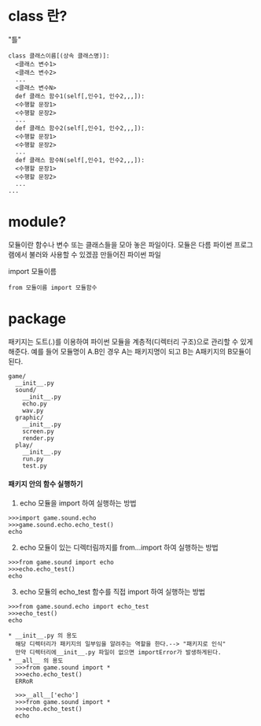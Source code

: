 # class 란?

"틀"

```
class 클래스이름[(상속 클래스명)]:
  <클래스 변수1>
  <클래스 변수2>
  ...
  <클래스 변수N>
  def 클래스 함수1(self[,인수1, 인수2,,,]):
  <수행할 문장1>
  <수행할 문장2>
  ...
  def 클래스 함수2(self[,인수1, 인수2,,,]):
  <수행할 문장1>
  <수행할 문장2>
  ...
  def 클래스 함수N(self[,인수1, 인수2,,,]):
  <수행할 문장1>
  <수행할 문장2>
  ...
...
```

# module?

모듈이란 함수나 변수 또는 클래스들을 모아 놓은 파일이다.
모듈은 다름 파이썬 프로그램에서 불러와 사용할 수 있겠끔 만들어진 파이썬 파일

import 모듈이름

```
from 모듈이름 import 모듈함수
```

# package

패키지는 도트(.)를 이용하여 파이썬 모듈을 계층적(디렉터리 구조)으로 관리할 수 있게 해준다.
예를 들어 모듈명이 A.B인 경우 A는 패키지명이 되고 B는 A패키지의 B모듈이 된다.

```
game/
  __init__.py
  sound/
    __init__.py
    echo.py
    wav.py
  graphic/
    __init__.py
    screen.py
    render.py
  play/
    __init__.py
    run.py
    test.py
```

#### 패키지 안의 함수 실행하기 

1. echo 모듈을 import 하여 실행하는 방법
```
>>>import game.sound.echo
>>>game.sound.echo.echo_test()
echo
```
2. echo 모듈이 있는 디렉터림까지를 from...import 하여 실행하는 방법
```
>>>from game.sound import echo
>>>echo.echo_test()
echo
```
3. echo 모듈의 echo_test 함수를 직접 import 하여 실행하는 방법
```
>>>from game.sound.echo import echo_test
>>>echo_test()
echo
```
```
* __init__.py 의 용도
  해당 디렉터리가 패키지의 일부임을 알려주는 역할을 한다.--> "패키지로 인식"
  만약 디렉터리에__init__.py 파일이 없으면 importError가 발생하게된다.
* __all__ 의 용도
  >>>from game.sound import *
  >>>echo.echo_test()
  ERRoR
  
  >>>__all__['echo']
  >>>from game.sound import *
  >>>echo.echo_test()
  echo
```
